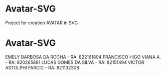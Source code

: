 # Avatar-SVG
Project for creation AVATAR in SVG

# Avatar-SVG
EMELY BARBOSA DA ROCHA - RA: 822161894
FRANCISCO HIGO VIANA A. - RA: 820265881
LUCAS GOMES DA SILVA - RA: 82151494
VICTOR ASTOLPHI FARCIC - RA: 821132308


